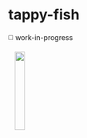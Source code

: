 # tappy-fish

◻️ work-in-progress

ㅤ<img src="https://github.com/kubra-y/tappy-fish/assets/132761706/c05b9b15-62dc-424f-8cb5-3b6631f5561b" 
     data-canonical-src="https://github.com/kubra-y/tappy-fish/assets/132761706/c05b9b15-62dc-424f-8cb5-3b6631f5561b" width=20% />
